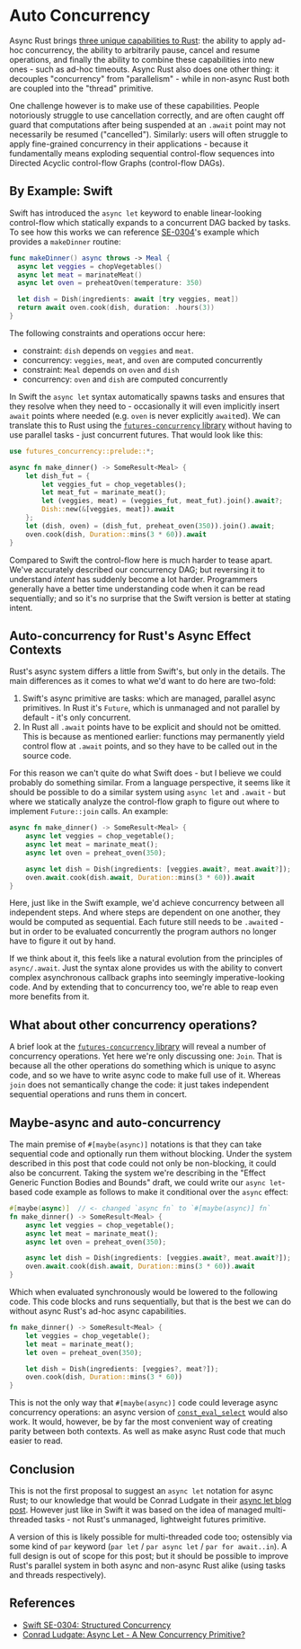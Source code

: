 # Auto Concurrency

Async Rust brings [three unique capabilities to
Rust](https://blog.yoshuawuyts.com/why-async-rust/): the ability to apply ad-hoc
concurrency, the ability to arbitrarily pause, cancel and resume operations, and
finally the ability to combine these capabilities into new ones - such as ad-hoc
timeouts. Async Rust also does one other thing: it decouples "concurrency" from
"parallelism" - while in non-async Rust both are coupled into the "thread"
primitive.

One challenge however is to make use of these capabilities. People notoriously
struggle to use cancellation correctly, and are often caught off guard that
computations after being suspended at an `.await` point may not necessarily be
resumed ("cancelled"). Similarly: users will often struggle to apply
fine-grained concurrency in their applications - because it fundamentally means
exploding sequential control-flow sequences into Directed Acyclic control-flow
Graphs (control-flow DAGs).

## By Example: Swift

Swift has introduced the `async let` keyword to enable linear-looking
control-flow which statically expands to a concurrent DAG backed by tasks. To
see how this works we can reference
[SE-0304](https://github.com/apple/swift-evolution/blob/main/proposals/0304-structured-concurrency.md)'s
example which provides a `makeDinner` routine:

```swift
func makeDinner() async throws -> Meal {
  async let veggies = chopVegetables()
  async let meat = marinateMeat()
  async let oven = preheatOven(temperature: 350)

  let dish = Dish(ingredients: await [try veggies, meat])
  return await oven.cook(dish, duration: .hours(3))
}
```

The following constraints and operations occur here:

- constraint: `dish` depends on `veggies` and `meat`.
- concurrency: `veggies`, `meat`, and `oven` are computed concurrently
- constraint: `Meal` depends on `oven` and `dish`
- concurrency: `oven` and `dish` are computed concurrently

In Swift the `async let` syntax automatically spawns tasks and ensures that they
resolve when they need to - occasionally it will even implicitly insert `await`
points where needed (e.g. `oven` is never explicitly `await`ed). We can
translate this to Rust using the [`futures-concurrency`
library](https://docs.rs/futures-concurrency) without having to use parallel
tasks - just concurrent futures. That would look like this:

```rust
use futures_concurrency::prelude::*;

async fn make_dinner() -> SomeResult<Meal> {
    let dish_fut = {
        let veggies_fut = chop_vegetables();
        let meat_fut = marinate_meat();
        let (veggies, meat) = (veggies_fut, meat_fut).join().await?;
        Dish::new(&[veggies, meat]).await
    };
    let (dish, oven) = (dish_fut, preheat_oven(350)).join().await;
    oven.cook(dish, Duration::mins(3 * 60)).await
}
```

Compared to Swift the control-flow here is much harder to tease apart. We've
accurately described our concurrency DAG; but reversing it to understand
_intent_ has suddenly become a lot harder. Programmers generally have a better
time understanding code when it can be read sequentially; and so it's no
surprise that the Swift version is better at stating intent.

## Auto-concurrency for Rust's Async Effect Contexts

Rust's async system differs a little from Swift's, but only in the details. The
main differences as it comes to what we'd want to do here are two-fold:

1. Swift's async primitive are tasks: which are managed, parallel async
   primitives. In Rust it's `Future`, which is unmanaged and not parallel by
   default - it's only concurrent.
2. In Rust all `.await` points have to be explicit and should not be omitted.
   This is because as mentioned earlier: functions may permanently yield control
   flow at `.await` points, and so they have to be called out in the source code.

For this reason we can't quite do what Swift does - but I believe we could
probably do something similar. From a language perspective, it seems like it
should be possible to do a similar system using `async let` and `.await` - but
where we statically analyze the control-flow graph to figure out where to
implement `Future::join` calls. An example:

```rust
async fn make_dinner() -> SomeResult<Meal> {
    async let veggies = chop_vegetable();
    async let meat = marinate_meat();
    async let oven = preheat_oven(350);

    async let dish = Dish(ingredients: [veggies.await?, meat.await?]);
    oven.await.cook(dish.await, Duration::mins(3 * 60)).await
}
```

Here, just like in the Swift example, we'd achieve concurrency between all
independent steps. And where steps are dependent on one another, they would be
computed as sequential. Each future still needs to be `.await`ed - but in order
to be evaluated concurrently the program authors no longer have to figure it out
by hand.

If we think about it, this feels like a natural evolution from the principles of
`async/.await`. Just the syntax alone provides us with the ability to convert
complex asynchronous callback graphs into seemingly imperative-looking code. And
by extending that to concurrency too, we're able to reap even more benefits from it.

## What about other concurrency operations?

A brief look at the [`futures-concurrency`
library](https://docs.rs/futures-concurrency/latest/futures_concurrency/) will
reveal a number of concurrency operations. Yet here we're only discussing one:
`Join`. That is because all the other operations do something which is unique to
async code, and so we have to write async code to make full use of it. Whereas
`join` does not semantically change the code: it just takes independent
sequential operations and runs them in concert.

## Maybe-async and auto-concurrency

The main premise of `#[maybe(async)]` notations is that they can take sequential
code and optionally run them without blocking. Under the system described in
this post that code could not only be non-blocking, it could also be concurrent.
Taking the system we're describing in the "Effect Generic Function Bodies and
Bounds" draft, we could write our `async let`-based code example as follows to
make it conditional over the `async` effect:

```rust
#[maybe(async)]  // <- changed `async fn` to `#[maybe(async)] fn`
fn make_dinner() -> SomeResult<Meal> {
    async let veggies = chop_vegetable();
    async let meat = marinate_meat();
    async let oven = preheat_oven(350);

    async let dish = Dish(ingredients: [veggies.await?, meat.await?]);
    oven.await.cook(dish.await, Duration::mins(3 * 60)).await
}
```

Which when evaluated synchronously would be lowered to the following code. This
code blocks and runs sequentially, but that is the best we can do without async
Rust's ad-hoc async capabilities.

```rust
fn make_dinner() -> SomeResult<Meal> {
    let veggies = chop_vegetable();
    let meat = marinate_meat();
    let oven = preheat_oven(350);

    let dish = Dish(ingredients: [veggies?, meat?]);
    oven.cook(dish, Duration::mins(3 * 60))
}
```

This is not the only way that `#[maybe(async)]` code could leverage async
concurrency operations: an async version of
[`const_eval_select`](https://doc.rust-lang.org/std/intrinsics/fn.const_eval_select.html)
would also work. It would, however, be by far the most convenient way of
creating parity between both contexts. As well as make async Rust code that much
easier to read.

## Conclusion

This is not the first proposal to suggest an `async let` notation for async
Rust; to our knowledge that would be Conrad Ludgate in their [async let blog
post](https://conradludgate.com/posts/async-let). However just like in Swift it
was based on the idea of managed multi-threaded tasks - not Rust's unmanaged,
lightweight futures primitive.

A version of this is likely possible for multi-threaded code too; ostensibly via
some kind of `par` keyword (`par let` / `par async let` / `par for await..in`).
A full design is out of scope for this post; but it should be possible to
improve Rust's parallel system in both async and non-async Rust alike (using
tasks and threads respectively).

## References

- [Swift SE-0304: Structured Concurrency](https://github.com/apple/swift-evolution/blob/main/proposals/0304-structured-concurrency.md)
- [Conrad Ludgate: Async Let - A New Concurrency Primitive?](https://conradludgate.com/posts/async-let)
